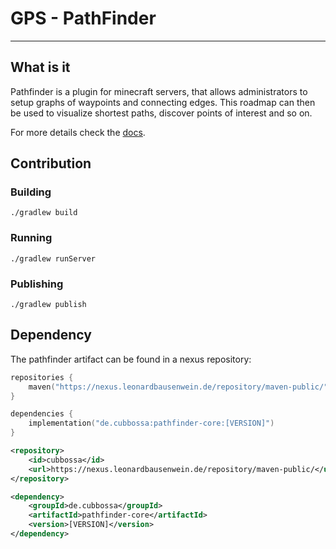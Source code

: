 # GPS - PathFinder

---

## What is it

Pathfinder is a plugin for minecraft servers, that allows administrators to setup graphs of waypoints and connecting edges. This roadmap can then be used to visualize shortest paths, discover points of interest and so on.

For more details check the [docs](https://docs.leonardbausenwein.de/getting_started/introduction.html).

## Contribution
### Building
`./gradlew build`
### Running
`./gradlew runServer`
### Publishing
`./gradlew publish`

## Dependency

The pathfinder artifact can be found in a nexus repository:
```kotlin
repositories {
    maven("https://nexus.leonardbausenwein.de/repository/maven-public/")
}

dependencies {
    implementation("de.cubbossa:pathfinder-core:[VERSION]")
}
```

``` xml
<repository>
    <id>cubbossa</id>
    <url>https://nexus.leonardbausenwein.de/repository/maven-public/</url>
</repository>

<dependency>
    <groupId>de.cubbossa</groupId>
    <artifactId>pathfinder-core</artifactId>
    <version>[VERSION]</version>
</dependency>
```
